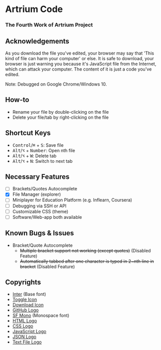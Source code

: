 # Artrium Code

### The Fourth Work of Artrium Project

## Acknowledgements
As you download the file you've edited, your browser may say that 'This kind of file can harm your computer' or else. It is safe to download, your browser is just warning you because it's JavaScript file from the Internet, which can attack your computer. The content of it is just a code you've edited.

Note: Debugged on Google Chrome/Windows 10.

## How-to
- Rename your file by double-clicking on the file
- Delete your file/tab by right-clicking on the file

## Shortcut Keys
- <kbd>Control</kbd>/<kbd>⌘</kbd> + <kbd>S</kbd>: Save file
- <kbd>Alt</kbd>/<kbd>⌥</kbd> + <kbd>Number</kbd>: Open nth file
- <kbd>Alt</kbd>/<kbd>⌥</kbd> + <kbd>W</kbd>: Delete tab
- <kbd>Alt</kbd>/<kbd>⌥</kbd> + <kbd>N</kbd>: Switch to next tab

## Necessary Features
- [ ] Brackets/Quotes Autocomplete
- [X] File Manager (explorer)
- [ ] Miniplayer for Education Platform (e.g. Inflearn, Coursera)
- [ ] Debugging via SSH or API
- [ ] Customizable CSS (theme)
- [ ] Software/Web-app both available

## Known Bugs & Issues
- Bracket/Quote Autocomplete
  - ~~Multiple bracket support not working (except quotes)~~ (Disabled Feature)
  - ~~Automatically tabbed after one character is typed in 2~nth line in bracket~~ (Disabled Feature)
  
## Copyrights
- [Inter](https://rsms.me/inter) (Base font)
- [Toggle Icon](https://icon-icons.com/icon/sidebar-expand-toggle-nav/145935)
- [Download Icon](https://www.iconfinder.com/icons/5204156/download_icon)
- [GitHub Logo](https://github.com/logos)
- [SF Mono](https://developer.apple.com/fonts) (Monospace font)
- [HTML Logo](https://commons.wikimedia.org/wiki/File:HTML5_logo_and_wordmark.svg)
- [CSS Logo](https://commons.wikimedia.org/wiki/File:CSS3_logo_and_wordmark.svg)
- [JavaScript Logo](https://commons.wikimedia.org/wiki/File:Unofficial_JavaScript_logo_2.svg)
- [JSON Logo](https://en.wikipedia.org/wiki/JSON#/media/File:JSON_vector_logo.svg)
- [Text File Logo](https://www.pinterest.ph/pin/814588651336180780/)
